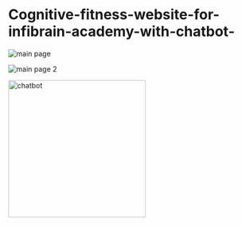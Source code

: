 # Cognitive-fitness-website-for-infibrain-academy-with-chatbot-
 
![main page](https://github.com/krunanikam/Cognitive-fitness-website-for-infibrain-academy-with-chatbot-/assets/109542087/86aaeaaf-ae61-45c3-8883-37f253797607)


![main page 2](https://github.com/krunanikam/Cognitive-fitness-website-for-infibrain-academy-with-chatbot-/assets/109542087/66d394ef-9d28-4f6b-a45f-bd440b25ddb7)



<img width="276" alt="chatbot" src="https://github.com/krunanikam/Cognitive-fitness-website-for-infibrain-academy-with-chatbot-/assets/109542087/4ab16a31-16ac-4fed-87e2-caf84cd2d657">

